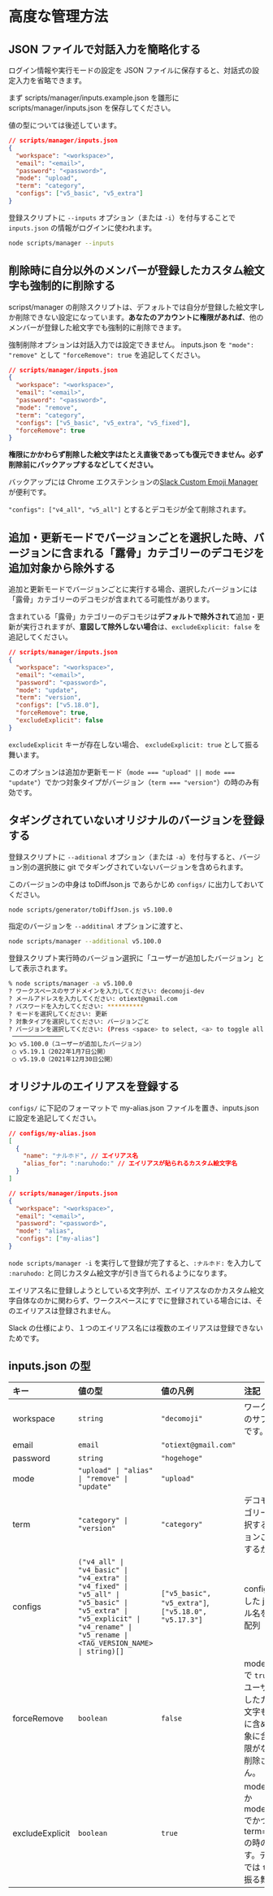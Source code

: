 # 高度な管理方法

## JSON ファイルで対話入力を簡略化する

ログイン情報や実行モードの設定を JSON ファイルに保存すると、対話式の設定入力を省略できます。

まず scripts/manager/inputs.example.json を雛形に scripts/manager/inputs.json を保存してください。

値の型については後述しています。

```json
// scripts/manager/inputs.json
{
  "workspace": "<workspace>",
  "email": "<email>",
  "password": "<password>",
  "mode": "upload",
  "term": "category",
  "configs": ["v5_basic", "v5_extra"]
}
```

登録スクリプトに `--inputs` オプション（または `-i`）を付与することで `inputs.json` の情報がログインに使われます。

```bash
node scripts/manager --inputs
```

## 削除時に自分以外のメンバーが登録したカスタム絵文字も強制的に削除する

scripst/manager の削除スクリプトは、デフォルトでは自分が登録した絵文字しか削除できない設定になっています。**あなたのアカウントに権限があれば**、他のメンバーが登録した絵文字でも強制的に削除できます。

強制削除オプションは対話入力では設定できません。 inputs.json を `"mode": "remove"` として `"forceRemove": true` を追記してください。

```json
// scripts/manager/inputs.json
{
  "workspace": "<workspace>",
  "email": "<email>",
  "password": "<password>",
  "mode": "remove",
  "term": "category",
  "configs": ["v5_basic", "v5_extra", "v5_fixed"],
  "forceRemove": true
}
```

**権限にかかわらず削除した絵文字はたとえ直後であっても復元できません。必ず削除前にバックアップするなどしてください。**

バックアップには Chrome エクステンションの[Slack Custom Emoji Manager](https://chrome.google.com/webstore/detail/slack-custom-emoji-manage/cgipifjpcbhdppbjjphmgkmmgbeaggpc)が便利です。

`"configs": ["v4_all", "v5_all"]` とするとデコモジが全て削除されます。

## 追加・更新モードでバージョンごとを選択した時、バージョンに含まれる「露骨」カテゴリーのデコモジを追加対象から除外する

追加と更新モードでバージョンごとに実行する場合、選択したバージョンには「露骨」カテゴリーのデコモジが含まれてる可能性があります。

含まれている「露骨」カテゴリーのデコモジは**デフォルトで除外されて**追加・更新が実行されますが、**意図して除外しない場合**は、`excludeExplicit: false` を追記してください。

```json
// scripts/manager/inputs.json
{
  "workspace": "<workspace>",
  "email": "<email>",
  "password": "<password>",
  "mode": "update",
  "term": "version",
  "configs": ["v5.18.0"],
  "forceRemove": true,
  "excludeExplicit": false
}
```

`excludeExplicit` キーが存在しない場合、 `excludeExplicit: true` として振る舞います。

このオプションは追加か更新モード（`mode === "upload" || mode === "update"`）でかつ対象タイプがバージョン（`term === "version"`）の時のみ有効です。

## タギングされていないオリジナルのバージョンを登録する

登録スクリプトに `--aditional` オプション（または `-a`）を付与すると、バージョン別の選択肢に git でタギングされていないバージョンを含められます。

このバージョンの中身は toDiffJson.js であらかじめ `configs/` に出力しておいてください。

```bash
node scripts/generator/toDiffJson.js v5.100.0
```

指定のバージョンを `--additinal` オプションに渡すと、

```bash
node scripts/manager --additional v5.100.0
```

登録スクリプト実行時のバージョン選択に「ユーザーが追加したバージョン」として表示されます。

```bash
% node scripts/manager -a v5.100.0
? ワークスペースのサブドメインを入力してください: decomoji-dev
? メールアドレスを入力してください: otiext@gmail.com
? パスワードを入力してください: **********
? モードを選択してください: 更新
? 対象タイプを選択してください: バージョンごと
? バージョンを選択してください: (Press <space> to select, <a> to toggle all, <i> to invert selection)
 ──────────────
❯◯ v5.100.0（ユーザーが追加したバージョン）
 ◯ v5.19.1（2022年1月7日公開）
 ◯ v5.19.0（2021年12月30日公開）
```

## オリジナルのエイリアスを登録する

`configs/` に下記のフォーマットで my-alias.json ファイルを置き、inputs.json に設定を追記してください。

```json
// configs/my-alias.json
[
  {
    "name": "ナルホド", // エイリアス名
    "alias_for": ":naruhodo:" // エイリアスが貼られるカスタム絵文字名
  }
]
```

```json
// scripts/manager/inputs.json
{
  "workspace": "<workspace>",
  "email": "<email>",
  "password": "<password>",
  "mode": "alias",
  "configs": ["my-alias"]
}
```

`node scripts/manager -i` を実行して登録が完了すると、`:ナルホド:` を入力して `:naruhodo:` と同じカスタム絵文字が引き当てられるようになります。

エイリアス名に登録しようとしている文字列が、エイリアスなのかカスタム絵文字自体なのかに関わらず、ワークスペースにすでに登録されている場合には、そのエイリアスは登録されません。

Slack の仕様により、１つのエイリアス名には複数のエイリアスは登録できないためです。

## inputs.json の型

| キー            | 値の型                                                                                                                                                                         | 値の凡例                                             | 注記                                                                                                                                 |
| :-------------- | :----------------------------------------------------------------------------------------------------------------------------------------------------------------------------- | :--------------------------------------------------- | :----------------------------------------------------------------------------------------------------------------------------------- |
| workspace       | `string`                                                                                                                                                                       | `"decomoji"`                                         | ワークスペースのサブドメインです。                                                                                                   |
| email           | `email`                                                                                                                                                                        | `"otiext@gmail.com"`                                 |                                                                                                                                      |
| password        | `string`                                                                                                                                                                       | `"hogehoge"`                                         |                                                                                                                                      |
| mode            | `"upload" \| "alias" \| "remove" \| "update"`                                                                                                                                  | `"upload"`                                           |
| term            | `"category" \| "version"`                                                                                                                                                      | `"category"`                                         | デコモジをカテゴリーごとに選択するかバージョンごとに選択するか                                                                       |
| configs         | `("v4_all" \| "v4_basic" \| "v4_extra" \| "v4_fixed" \| "v5_all" \| "v5_basic" \| "v5_extra" \| "v5_explicit" \| "v4_rename" \| "v5_rename \| <TAG_VERSION_NAME> \| string)[]` | `["v5_basic", "v5_extra"]`, `["v5.18.0", "v5.17.3"]` | configs/ に格納した json ファイル名を値にとる配列                                                                                    |
| forceRemove     | `boolean`                                                                                                                                                                      | `false`                                              | mode="remove" で `true` の時、他ユーザーが登録したカスタム絵文字も削除対象に含めます。対象に含めても権限がない場合は削除されません。 |
| excludeExplicit | `boolean`                                                                                                                                                                      | `true`                                               | mode="upload" か mode="update" でかつ term="version" の時のみ有効です。デフォルトでは `true` として振る舞います。                    |
